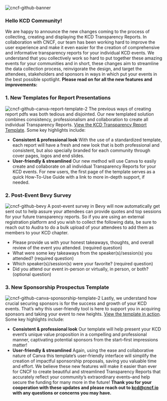 ![cncf-github-banner](https://user-images.githubusercontent.com/120522554/235255110-7009187d-124a-4e95-aab8-61e83dac2c1b.jpg)
### Hello KCD Community! 
We are happy to announce the new changes coming to the process of collecting, creating and displaying the KCD Transparency Reports. 
In collaboration with CNCF, our team has been working hard to improve the user experience and make it even easier for the creation of comprehensive and informative transparency reports for your individual KCD events. We understand that you collectively work so hard to put together these amazing events for your communities and in short, these changes aim to streamline the data collection process, reinvigorate the design, and target the attendees, stakeholders and sponsors in ways in which put your events in the best possible spotlight.
**Please read on for all the new features and improvements:**
###  1. New Templates for Report Presentations
![cncf-github-canva-report-template-2](https://user-images.githubusercontent.com/120522554/235260854-df4b793b-a7a8-42bc-9c62-14fde99b38a7.jpg)
The previous ways of creating report pdfs was both tedious and disjointed. Our new templated solution combines consistency, professionalism and collaboration to create all individual Transparency Reports. [View the KCD Transparency Report Template](https://www.canva.com/design/DAFhDHqyNBw/H2uJJV_hDX7Ln_R_IGpWkg/edit?utm_content=DAFhDHqyNBw&utm_campaign=designshare&utm_medium=link2&utm_source=sharebutton). Some key highlights include:
- **Consistent & professional look**
With the use of a standardized template, each report will have a fresh and new look that is both professional and consistent, but also specially branded for each community through cover pages, logos and end slides.
- **User-friendly & streamlined**
Our new method will use Canva to easily create and collaborate on all individual Transparency Reports for your KCD events. For new users, the first page of the template serves as a quick How-To-Use Guide with a link to more in-depth support, if needed.
###  2. Post-Event Bevy Survey
![cncf-github-bevy](https://github.com/joellelawrence/KCD-Transparency-Report-Updates/assets/120522554/7abcdac9-3a5b-4631-806e-9c1424cff7b5)
A post-event survey in Bevy will now automatically get sent out to help assure your attendees can provide quotes and top sessions for your future transparency reports. So if you are using an external registration platform and you wish to collect the following data, be sure to reach out to Audra to do a bulk upload of your attendees to add them as members to your KCD chapter.
- Please provide us with your honest takeaways, thoughts, and overall review of the event you attended. (required question)
- What were some key takeaways from the speaker(s)/session(s) you attended? (required question)
- Which speaker(s)/session(s) were your favorite? (required question)
- Did you attend our event in-person or virtually, in person, or both? (optional question)
###  3. New Sponsorship Prospectus Template
![cncf-github-canva-sponsorship-template-2](https://github.com/joellelawrence/KCD-Transparency-Report-Updates/assets/120522554/506b9802-e1e2-4e77-ae7f-3f6d1bdcd9aa)
Lastly, we understand how crucial securing sponsors is for the success and growth of your KCD events. That’s why this user-friendly tool is here to support you in acquiring sponsors and taking your event to new heights. [View the template in action](https://www.canva.com/design/DAF1e-_olvI/PXCtp0JpI5wP5pO-L4hIzw/edit?utm_content=DAF1e-_olvI&utm_campaign=designshare&utm_medium=link2&utm_source=sharebutton). Some key highlights include:
- **Consistent & professional look**
Our template will help present your KCD event’s unique value proposition in a compelling and professional manner, captivating potential sponsors from the start–first impressions matter!
- **User-friendly & streamlined**
Again, using the ease and collaborative nature of Canva this template’s user-friendly interface will simplify the creation of impactful sponsorship proposals, saving you valuable time and effort.
We believe these new features will make it easier than ever for CNCF to create beautiful and streamlined Transparency Reports that accurately reflect your community’s extraordinary events–and help secure the funding for many more in the future! 
**Thank you for your cooperation with these updates and please reach out to [kcd@cncf.io](mailto:kcd@cncf.io) with any questions or concerns you may have.**
